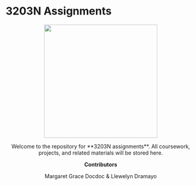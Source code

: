 # 3203N Assignments

<p align="center">
  <img src="https://media.giphy.com/media/HzPtbOKyBoBFsK4hyc/giphy.gif" width="300" height="auto">
</p>

<p align="center">
  Welcome to the repository for **3203N assignments**. All coursework, projects, and related materials will be stored here.
</p>

<p align="center"><strong>Contributors</strong></p>
<p align="center">Margaret Grace Docdoc & Llewelyn Dramayo</p>
